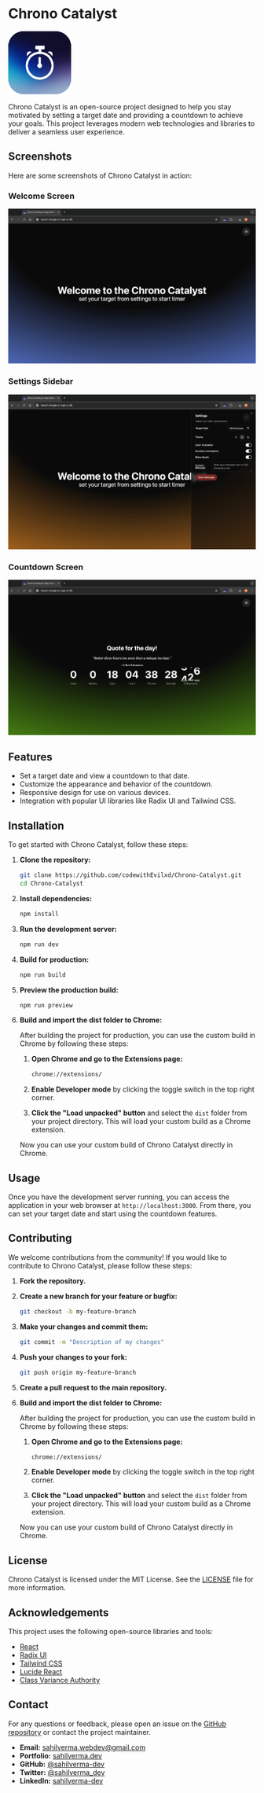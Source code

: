 # Chrono Catalyst

![Chrono Catalyst](public/icons/icon128.png)

Chrono Catalyst is an open-source project designed to help you stay motivated by setting a target date and providing a countdown to achieve your goals. This project leverages modern web technologies and libraries to deliver a seamless user experience.

## Screenshots

Here are some screenshots of Chrono Catalyst in action:

### Welcome Screen

![Welcome Screen](screenshots/1.png)

### Settings Sidebar

![Settings Sidebar](screenshots/2.png)

### Countdown Screen

![Countdown Screen](screenshots/3.png)

## Features

- Set a target date and view a countdown to that date.
- Customize the appearance and behavior of the countdown.
- Responsive design for use on various devices.
- Integration with popular UI libraries like Radix UI and Tailwind CSS.

## Installation

To get started with Chrono Catalyst, follow these steps:

1. **Clone the repository:**

   ```bash
   git clone https://github.com/codewithEvilxd/Chrono-Catalyst.git
   cd Chrono-Catalyst
   ```

2. **Install dependencies:**

   ```bash
   npm install
   ```

3. **Run the development server:**

   ```bash
   npm run dev
   ```

4. **Build for production:**

   ```bash
   npm run build
   ```

5. **Preview the production build:**

   ```bash
   npm run preview
   ```

6. **Build and import the dist folder to Chrome:**

   After building the project for production, you can use the custom build in Chrome by following these steps:

   1. **Open Chrome and go to the Extensions page:**

      ```bash
      chrome://extensions/
      ```

   2. **Enable Developer mode** by clicking the toggle switch in the top right corner.

   3. **Click the "Load unpacked" button** and select the `dist` folder from your project directory. This will load your custom build as a Chrome extension.

   Now you can use your custom build of Chrono Catalyst directly in Chrome.

## Usage

Once you have the development server running, you can access the application in your web browser at `http://localhost:3000`. From there, you can set your target date and start using the countdown features.

## Contributing

We welcome contributions from the community! If you would like to contribute to Chrono Catalyst, please follow these steps:

1. **Fork the repository.**
2. **Create a new branch for your feature or bugfix:**

   ```bash
   git checkout -b my-feature-branch
   ```

3. **Make your changes and commit them:**

   ```bash
   git commit -m "Description of my changes"
   ```

4. **Push your changes to your fork:**

   ```bash
   git push origin my-feature-branch
   ```

5. **Create a pull request to the main repository.**
6. **Build and import the dist folder to Chrome:**

   After building the project for production, you can use the custom build in Chrome by following these steps:

   1. **Open Chrome and go to the Extensions page:**

      ```bash
      chrome://extensions/
      ```

   2. **Enable Developer mode** by clicking the toggle switch in the top right corner.

   3. **Click the "Load unpacked" button** and select the `dist` folder from your project directory. This will load your custom build as a Chrome extension.

   Now you can use your custom build of Chrono Catalyst directly in Chrome.

## License

Chrono Catalyst is licensed under the MIT License. See the [LICENSE](LICENSE) file for more information.

## Acknowledgements

This project uses the following open-source libraries and tools:

- [React](https://reactjs.org/)
- [Radix UI](https://www.radix-ui.com/)
- [Tailwind CSS](https://tailwindcss.com/)
- [Lucide React](https://lucide.dev/)
- [Class Variance Authority](https://cva.style/)

## Contact

For any questions or feedback, please open an issue on the [GitHub repository](https://github.com/codewithEvilxd/Chrono-Catalyst) or contact the project maintainer.

- **Email:** [sahilverma.webdev@gmail.com](mailto:sahilverma.webdev@gmail.com)
- **Portfolio:** [sahilverma.dev](https://sahilverma.dev/)
- **GitHub:** [@sahilverma-dev](https://github.com/sahilverma-dev)
- **Twitter:** [@sahilverma_dev](https://twitter.com/sahilverma_dev)
- **LinkedIn:** [sahilverma-dev](https://www.linkedin.com/in/sahilverma-dev/)
